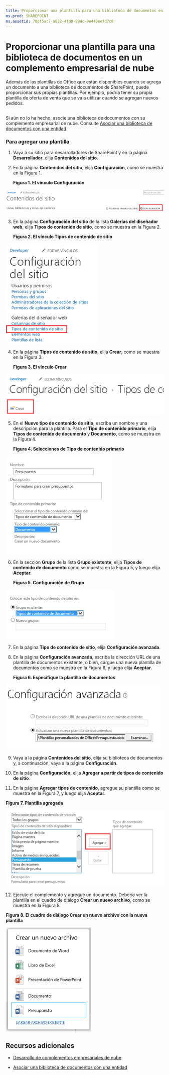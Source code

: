 ```yaml
---
title: Proporcionar una plantilla para una biblioteca de documentos en un complemento empresarial de nube
ms.prod: SHAREPOINT
ms.assetid: 78df5ac7-a832-4fd0-89dc-9e440eefd7c8
---
```



# Proporcionar una plantilla para una biblioteca de documentos en un complemento empresarial de nube
Además de las plantillas de Office que están disponibles cuando se agrega un documento a una biblioteca de documentos de SharePoint, puede proporcionar sus propias plantillas. Por ejemplo, podría tener su propia plantilla de oferta de venta que se va a utilizar cuando se agregan nuevos pedidos.
## 

Si aún no lo ha hecho, asocie una biblioteca de documentos con su complemento empresarial de nube. Consulte  [Asociar una biblioteca de documentos con una entidad](associate-a-document-library-with-an-entity.md).




### Para agregar una plantilla


1. Vaya a su sitio para desarrolladores de SharePoint y en la página **Desarrollador**, elija **Contenidos del sitio**.


2. En la página **Contenidos del sitio**, elija **Configuración**, como se muestra en la Figura 1.

   **Figura 1. El vínculo Configuración**



![Vínculo Configuración del sitio](images/CBA_IM_8b.PNG)





3. En la página **Configuración del sitio** de la lista **Galerías del diseñador web**, elija **Tipos de contenido de sitio**, como se muestra en la Figura 2.

   **Figura 2. El vínculo Tipos de contenido de sitio**



![Vínculo de los tipos de contenido de los sitios](images/CBA_IM_26.PNG)





4. En la página **Tipos de contenido de sitio**, elija **Crear**, como se muestra en la Figura 3.

   **Figura 3. El vínculo Crear**



![Crear vínculo](images/CBA_IM_27.PNG)





5. En el **Nuevo tipo de contenido de sitio**, escriba un nombre y una descripción para la plantilla. Para el **Tipo de contenido primario**, elija **Tipos de contenido de documento** y **Documento**, como se muestra en la Figura 4.

   **Figura 4. Selecciones de Tipo de contenido primario**



![Selecciones de los tipos de contenido principales](images/CBA_IM_28.PNG)





6. En la sección **Grupo** de la lista **Grupo existente**, elija **Tipos de contenido de documento** como se muestra en la Figura 5, y luego elija **Aceptar**.

   **Figura 5. Configuración de Grupo**



![Configuración de grupo](images/CBA_IM_28a.PNG)





7. En la página **Tipo de contenido de sitio**, elija **Configuración avanzada**.


8. En la página **Configuración avanzada**, escriba la dirección URL de una plantilla de documentos existente, o bien, cargue una nueva plantilla de documentos como se muestra en la Figura 6, y luego elija **Aceptar**.

   **Figura 6. Especifique la plantilla de documentos**



![Especificar la plantilla de documento](images/CBA_IM_29.PNG)





9. Vaya a la página **Contenidos del sitio**, elija su biblioteca de documentos y, a continuación, vaya a la página **Configuración**.


10. En la página **Configuración**, elija **Agregar a partir de tipos de contenido de sitio**.


11. En la página **Agregar tipos de contenido**, agregue su plantilla como se muestra en la Figura 7, y luego elija **Aceptar**.

   **Figura 7. Plantilla agregada**



![Agregar la plantilla](images/CBA_IM_29a.PNG)





12. Ejecute el complemento y agregue un documento. Debería ver la plantilla en el cuadro de diálogo **Crear un nuevo archivo**, como se muestra en la Figura 8.

   **Figura 8. El cuadro de diálogo Crear un nuevo archivo con la nueva plantilla**



![Cuadro de diálogo Crear un archivo nuevo con la plantilla nueva](images/CBA_IM_30.PNG)






## Recursos adicionales
<a name="bk_addresources"> </a>


-  [Desarrollo de complementos empresariales de nube](develop-cloud-business-add-ins.md)


-  [Asociar una biblioteca de documentos con una entidad](associate-a-document-library-with-an-entity.md)



